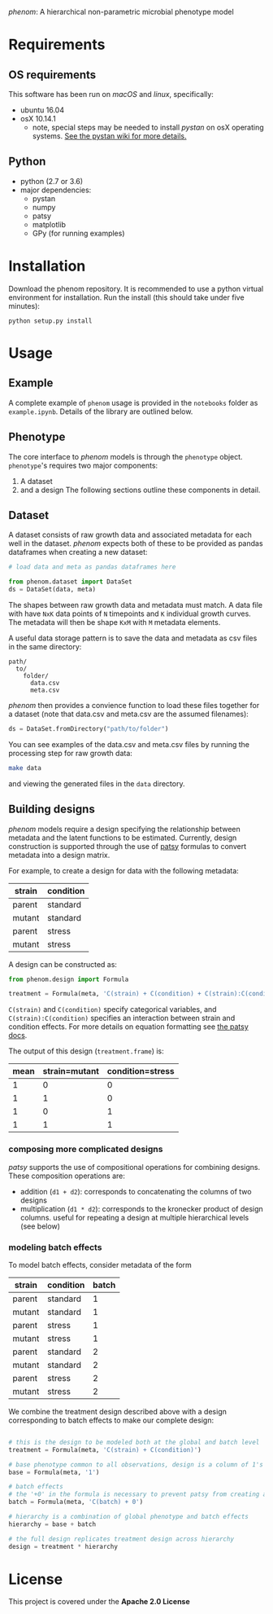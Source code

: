 
*phenom*: A hierarchical non-parametric microbial phenotype model

# Requirements

## OS requirements
This software has been run on *macOS* and *linux*, specifically:
* ubuntu 16.04
* osX 10.14.1
  * note, special steps may be needed to install *pystan* on osX
    operating systems. [See the pystan wiki for more details.](https://github.com/stan-dev/pystan/wiki/PyStan-and-OS-X)
	
## Python

* python (2.7 or 3.6)
* major dependencies:
  * pystan
  * numpy
  * patsy
  * matplotlib
  * GPy (for running examples)

# Installation

Download the phenom repository. It is recommended to use a python
virtual environment for installation. Run the install (this should
take under five minutes):

	python setup.py install
	
# Usage

## Example

A complete example of `phenom` usage is provided in the `notebooks` folder as `example.ipynb`. Details of the library are outlined below.

## Phenotype

The core interface to *phenom* models is through the `phenotype`
object. `phenotype`'s requires two major components:
1. A dataset
2. and a design
The following sections outline these components in detail.

## Dataset

A dataset consists of raw growth data and associated metadata for each
well in the dataset. *phenom* expects both of these to be provided as
pandas dataframes when creating a new dataset:
```python
# load data and meta as pandas dataframes here

from phenom.dataset import DataSet
ds = DataSet(data, meta)
```

The shapes between raw growth data and metadata must match. A data
file with have `NxK` data points of `N` timepoints and `K` individual
growth curves. The metadata will then be shape `KxM` with `M` metadata elements.

A useful data storage pattern is to save the data and metadata as csv
files in the same directory:
```
path/
  to/
    folder/
      data.csv
      meta.csv
```
*phenom* then provides a convience function to load these files
together for a dataset (note that data.csv and meta.csv are the
assumed filenames):
```python
ds = DataSet.fromDirectory("path/to/folder")
```

You can see examples of the data.csv and meta.csv files by running the
processing step for raw growth data:
```bash
make data
```
and viewing the generated files in the `data` directory.

## Building designs

*phenom* models require a design specifying the relationship between
metadata and the latent functions to be estimated. Currently, design
construction is supported through the use of
[patsy](https://patsy.readthedocs.io) formulas to convert metadata
into a design matrix.

For example, to create a design for data with the following metadata:

| strain  | condition |
| ------------- | ------------- |
| parent  | standard  |
| mutant  | standard |
| parent  | stress |
| mutant  | stress |

A design can be constructed as:

```python
from phenom.design import Formula

treatment = Formula(meta, 'C(strain) + C(condition) + C(strain):C(condition)')
```
`C(strain)` and `C(condition)` specify categorical variables, and `C(strain):C(condition)` specifies an interaction between strain and condition effects. For more details on equation formatting see [the patsy docs](https://patsy.readthedocs.io/en/latest/formulas.html#the-formula-language).

The output of this design (`treatment.frame`) is:

| mean  | strain=mutant  | condition=stress |
| ------------- | ------------- | ------------- |
1 | 0  | 0  |
1 | 1  | 0 |
1 | 0  | 1 |
1 | 1  | 1 |

### composing more complicated designs

*patsy* supports the use of compositional operations for combining designs. These composition operations are:
* addition (`d1 + d2`): corresponds to concatenating the columns of two designs
* multiplication (`d1 * d2`): corresponds to the kronecker product of design columns. useful for repeating a design at multiple hierarchical levels (see below)

### modeling batch effects

To model batch effects, consider metadata of the form

| strain  | condition | batch |
| ------------- | ------------- | ------------- |
| parent  | standard  | 1
| mutant  | standard | 1
| parent  | stress | 1
| mutant  | stress | 1
| parent  | standard  | 2
| mutant  | standard | 2
| parent  | stress | 2
| mutant  | stress | 2

We combine the treatment design described above with a design corresponding to batch effects to make our complete design:
```python

# this is the design to be modeled both at the global and batch level
treatment = Formula(meta, 'C(strain) + C(condition)')

# base phenotype common to all observations, design is a column of 1's
base = Formula(meta, '1')

# batch effects
# the '+0' in the formula is necessary to prevent patsy from creating an un-desired intercept column
batch = Formula(meta, 'C(batch) + 0')

# hierarchy is a combination of global phenotype and batch effects
hierarchy = base + batch

# the full design replicates treatment design across hierarchy
design = treatment * hierarchy
```

# License

This project is covered under the **Apache 2.0 License**
